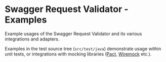 # Swagger Request Validator - Examples #

Example usages of the Swagger Request Validator and its various integrations and adapters.

Examples in the test source tree (`src/test/java`) demonstrate usage within
unit tests, or integrations with mocking libraries ([Pact](https://github.com/DiUS/pact-jvm),
[Wiremock](http://wiremock.org/) etc.).
